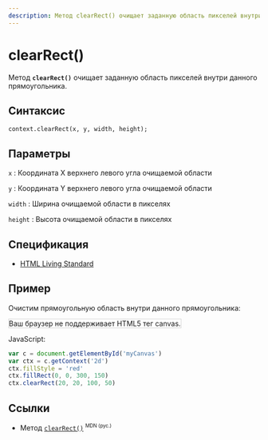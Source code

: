 ```yaml
---
description: Метод clearRect() очищает заданную область пикселей внутри данного прямоугольника
---
```


# clearRect()

Метод **`clearRect()`** очищает заданную область пикселей внутри данного прямоугольника.

## Синтаксис

```
context.clearRect(x, y, width, height);
```

## Параметры

`x`
: Координата X верхнего левого угла очищаемой области

`y`
: Координата Y верхнего левого угла очищаемой области

`width`
: Ширина очищаемой области в пикселях

`height`
: Высота очищаемой области в пикселях

## Спецификация

- [HTML Living Standard](https://html.spec.whatwg.org/multipage/canvas.html#dom-context-2d-clearrect)

## Пример

Очистим прямоугольную область внутри данного прямоугольника:

<canvas id="myCanvas" width="300" height="150" style="border:1px solid #d3d3d3;background:#ffffff;">
Ваш браузер не поддерживает HTML5 тег canvas.
</canvas>
<script>
var c=document.getElementById("myCanvas");
var canvOK=1;
try {c.getContext("2d");}
catch (er) {canvOK=0;}
if (canvOK==1){
var ctx=c.getContext("2d");
ctx.fillStyle="red";
ctx.fillRect(0,0,300,150);
ctx.clearRect(20,20,100,50);}
</script>

JavaScript:

```js
var c = document.getElementById('myCanvas')
var ctx = c.getContext('2d')
ctx.fillStyle = 'red'
ctx.fillRect(0, 0, 300, 150)
ctx.clearRect(20, 20, 100, 50)
```

## Ссылки

- Метод [`clearRect()`](https://developer.mozilla.org/ru/docs/Web/API/CanvasRenderingContext2D/clearRect) <sup><small>MDN (рус.)</small></sup>

